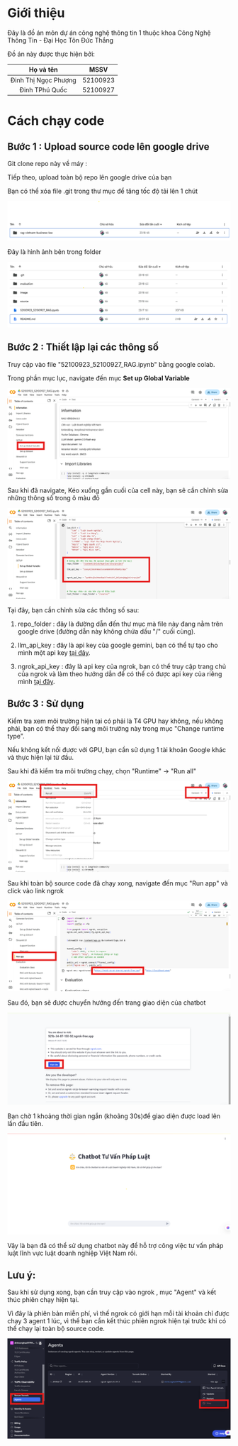 # Giới thiệu

Đây là đồ án môn dự án công nghệ thông tin 1 thuộc khoa Công Nghệ Thông Tin - Đại Học Tôn Đức Thắng

Đồ án này được thực hiện bởi:



|   Họ và tên               | MSSV         |
|:-------------------------:|:------------:|
| Đinh Thị Ngọc Phượng      | 52100923     |
| Đinh TPhú Quốc            | 52100927     |




# Cách chạy code


## Bước 1 : Upload source code lên google drive

Git clone repo này về máy : 

Tiếp theo, upload toàn bộ repo lên google drive của bạn 

Bạn có thể xóa file .git trong thư mục để tăng tốc độ tải lên 1 chút



![Hình ảnh upload folder lên google drive](image/upload_colab_folder.png)

Đây là hình ảnh bên trong folder

![Hình ảnh upload folder lên google drive](image/upload_colab_folder_inside.png)



## Bước 2 : Thiết lập lại các thông số

Truy cập vào file "52100923_52100927_RAG.ipynb" bằng google colab.

Trong phần mục lục, navigate đến mục **Set up Global Variable**


![Hình ảnh navigate](image/colab_first_screen.png)



Sau khi đã navigate, Kéo xuống gần cuối của cell này, bạn sẽ cần chỉnh sửa những thông số trong ô màu đỏ

![Hình ảnh navigate](image/colab_second_screen.png)

Tại đây, bạn cần chỉnh sửa các thông số sau:


1. repo_folder : đây là đường dẫn đến thư mục mà file này đang nằm trên google drive (đường dẫn này không chứa dấu "/" cuối cùng).

2. llm_api_key : đây là api key của google gemini, bạn có thể tự tạo cho mình một api key [tại đây](https://aistudio.google.com/apikey).


3. ngrok_api_key : đây là api key của ngrok, bạn có thể truy cập trang chủ của ngrok và làm theo hướng dẫn để có thể có được api key của riêng mình [tại đây](https://ngrok.com/).


## Bước 3 : Sử dụng

Kiểm tra xem môi trường hiện tại có phải là T4 GPU hay không, nếu không phải, bạn có thể thay đổi sang môi trường này trong mục "Change runtime type".

Nếu không kết nối được với GPU, bạn cần sử dụng 1 tài khoản Google khác và thực hiện lại từ đầu.

Sau khi đã kiểm tra môi trường chạy, chọn "Runtime" -> "Run all"

![Hình ảnh môi trường chạy](image/colab_third_screen.png)


Sau khi toàn bộ source code đã chạy xong, navigate đến mục "Run app" và click vào link ngrok


![Hình ảnh môi trường chạy](image/colab_run_screen.png)


Sau đó, bạn sẽ được chuyển hướng đến trang giao diện của chatbot

![Hình ảnh visit site](image/ui_first_screen.png)

Bạn chờ 1 khoảng thời gian ngắn (khoãng 30s)để giao diện được load lên lần đầu tiên.

![Hình ảnh chatbot](image/ui_second_screen.png)


Vậy là bạn đã có thể sử dụng chatbot này để hỗ trợ công việc tư vấn pháp luật lĩnh vực luật doanh nghiệp Việt Nam rồi.

## Lưu ý:

Sau khi sử dụng xong, bạn cần truy cập vào ngrok , mục "Agent" và kết thúc phiên chạy hiện tại.

Vì đây là phiên bản miễn phí, vì thế ngrok có giới hạn mỗi tài khoản chỉ được chạy 3 agent 1 lúc, vì thế bạn cần kết thúc phiên ngrok hiện tại trước khi có thể chạy lại toàn bộ source code.

![Hình ảnh kết thúc ngrok](image/ngrok_agent.png)
